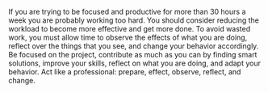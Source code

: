 If you are trying to be focused and productive for more than 30 hours a week you are probably working too hard. You should consider reducing the workload to become more effective and get more done. To avoid wasted work, you must allow time to observe the effects of what you are doing, reflect over the things that you see, and change your behavior accordingly. Be focused on the project, contribute as much as you can by finding smart solutions, improve your skills, reflect on what you are doing, and adapt your behavior. Act like a professional: prepare, effect, observe, reflect, and change.
